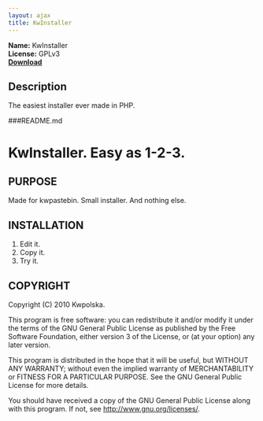 ```yaml
---
layout: ajax
title: KwInstaller
---
```

**Name:** KwInstaller  
**License:** GPLv3  
**[Download](https://github.com/downloads/Kwpolska/kru/kwinstaller.tar.gz)**

## Description
The easiest installer ever made in PHP.

###README.md

KwInstaller. Easy as 1-2-3.
==============

PURPOSE
-------
Made for kwpastebin. Small installer. And nothing else.

INSTALLATION
------------
1. Edit it.
2. Copy it.
3. Try it.

COPYRIGHT
---------
Copyright (C) 2010 Kwpolska.

This program is free software: you can redistribute it and/or modify
it under the terms of the GNU General Public License as published by
the Free Software Foundation, either version 3 of the License, or
(at your option) any later version.

This program is distributed in the hope that it will be useful,
but WITHOUT ANY WARRANTY; without even the implied warranty of
MERCHANTABILITY or FITNESS FOR A PARTICULAR PURPOSE.  See the
GNU General Public License for more details.

You should have received a copy of the GNU General Public License
along with this program.  If not, see <http://www.gnu.org/licenses/>.
